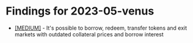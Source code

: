 # Findings for 2023-05-venus 

- [[MEDIUM]]([MEDIUM]-1710615745/README.md) - It's possible to borrow, redeem, transfer tokens and exit markets with outdated collateral prices and borrow interest
